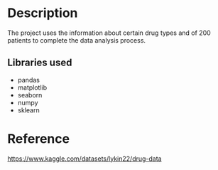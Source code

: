 # Description
The project uses the information about certain drug types and of 200 patients to complete the data analysis process.

## Libraries used
- pandas
- matplotlib
- seaborn
- numpy
- sklearn

# Reference
https://www.kaggle.com/datasets/lykin22/drug-data